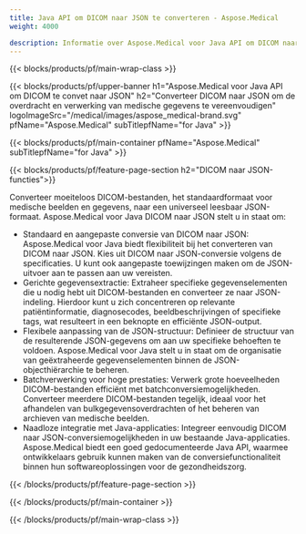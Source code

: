 ```yaml
---
title: Java API om DICOM naar JSON te converteren - Aspose.Medical
weight: 4000

description: Informatie over Aspose.Medical voor Java API om DICOM naar JSON te converteren
---
```


{{< blocks/products/pf/main-wrap-class >}}

{{< blocks/products/pf/upper-banner h1="Aspose.Medical voor Java API om DICOM te convet naar JSON" h2="Converteer DICOM naar JSON om de overdracht en verwerking van medische gegevens te vereenvoudigen" logoImageSrc="/medical/images/aspose_medical-brand.svg" pfName="Aspose.Medical" subTitlepfName="for Java" >}}

{{< blocks/products/pf/main-container pfName="Aspose.Medical" subTitlepfName="for Java" >}}

{{< blocks/products/pf/feature-page-section h2="DICOM naar JSON-functies">}}

<p>Converteer moeiteloos DICOM-bestanden, het standaardformaat voor medische beelden en gegevens, naar een universeel leesbaar JSON-formaat. Aspose.Medical voor Java DICOM naar JSON stelt u in staat om:</p>

<ul>
<li>Standaard en aangepaste conversie van DICOM naar JSON: Aspose.Medical voor Java biedt flexibiliteit bij het converteren van DICOM naar JSON. Kies uit DICOM naar JSON-conversie volgens de specificaties. U kunt ook aangepaste toewijzingen maken om de JSON-uitvoer aan te passen aan uw vereisten.</li>
<li>Gerichte gegevensextractie: Extraheer specifieke gegevenselementen die u nodig hebt uit DICOM-bestanden en converteer ze naar JSON-indeling. Hierdoor kunt u zich concentreren op relevante patiëntinformatie, diagnosecodes, beeldbeschrijvingen of specifieke tags, wat resulteert in een beknopte en efficiënte JSON-output.</li>
<li>Flexibele aanpassing van de JSON-structuur: Definieer de structuur van de resulterende JSON-gegevens om aan uw specifieke behoeften te voldoen. Aspose.Medical voor Java stelt u in staat om de organisatie van geëxtraheerde gegevenselementen binnen de JSON-objecthiërarchie te beheren.</li>
<li>Batchverwerking voor hoge prestaties: Verwerk grote hoeveelheden DICOM-bestanden efficiënt met batchconversiemogelijkheden. Converteer meerdere DICOM-bestanden tegelijk, ideaal voor het afhandelen van bulkgegevensoverdrachten of het beheren van archieven van medische beelden.</li>
<li>Naadloze integratie met Java-applicaties: Integreer eenvoudig DICOM naar JSON-conversiemogelijkheden in uw bestaande Java-applicaties.  Aspose.Medical biedt een goed gedocumenteerde Java API, waarmee ontwikkelaars gebruik kunnen maken van de conversiefunctionaliteit binnen hun softwareoplossingen voor de gezondheidszorg.</li>
</ul>

{{< /blocks/products/pf/feature-page-section >}}

{{< /blocks/products/pf/main-container >}}

{{< /blocks/products/pf/main-wrap-class >}}